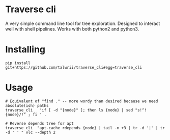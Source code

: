 # Traverse cli

A very simple command line tool for tree exploration. Designed to interact well with shell pipelines.
Works with both python2 and python3.

# Installing

```
pip install git+https://github.com/talwrii/traverse_cli#egg=traverse_cli
```

# Usage

```
# Equivalent of "find ." -- more wordy than desired because we need absolute(ish) paths
traverse_cli   'if [ -d "{node}" ]; then ls {node} | sed "s!^!{node}/!" ; fi ' .

# Reverse depends tree for apt
traverse_cli  "apt-cache rdepends {node} | tail -n +3 | tr -d '|' | tr -d ' ' " vlc --depth 2
```
